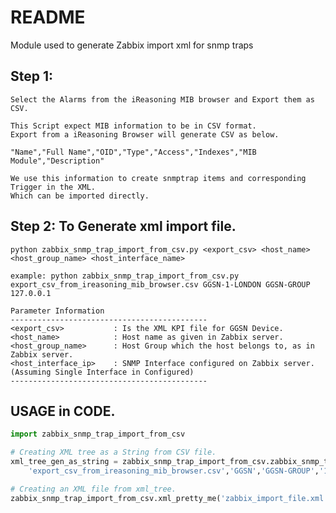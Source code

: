 README
===============
Module used to generate Zabbix import xml for snmp traps


Step 1:
--------------------------------------------
    Select the Alarms from the iReasoning MIB browser and Export them as CSV.
    
    This Script expect MIB information to be in CSV format.
    Export from a iReasoning Browser will generate CSV as below.
    
    "Name","Full Name","OID","Type","Access","Indexes","MIB Module","Description"
    
    We use this information to create snmptrap items and corresponding Trigger in the XML.
    Which can be imported directly.


Step 2: To Generate xml import file.
--------------------------------------------
    python zabbix_snmp_trap_import_from_csv.py <export_csv> <host_name> <host_group_name> <host_interface_name>
    
    example: python zabbix_snmp_trap_import_from_csv.py export_csv_from_ireasoning_mib_browser.csv GGSN-1-LONDON GGSN-GROUP 127.0.0.1
    
    Parameter Information
    --------------------------------------------
    <export_csv>           : Is the XML KPI file for GGSN Device.
    <host_name>            : Host name as given in Zabbix server.
    <host_group_name>      : Host Group which the host belongs to, as in Zabbix server.
    <host_interface_ip>    : SNMP Interface configured on Zabbix server. (Assuming Single Interface in Configured)
    --------------------------------------------


USAGE in CODE.
--------------------------------------------

```python
import zabbix_snmp_trap_import_from_csv

# Creating XML tree as a String from CSV file.
xml_tree_gen_as_string = zabbix_snmp_trap_import_from_csv.zabbix_snmp_trap_import_from_csv(
    'export_csv_from_ireasoning_mib_browser.csv','GGSN','GGSN-GROUP','127.0.0.1')

# Creating an XML file from xml_tree.
zabbix_snmp_trap_import_from_csv.xml_pretty_me('zabbix_import_file.xml',xml_tree_gen_as_string)
```